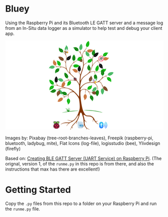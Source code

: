 # Bluey

Using the Raspberry Pi and its Bluetooth LE GATT server and a message log from an In-Situ data logger as a simulator to help test and debug your client app.

<img src="readme/Bluey.png"/>

Images by: Pixabay (tree-root-branches-leaves), Freepik (raspberry-pi, bluetooth, ladybug, mite), Flat Icons (log-file), logisstudio (bee), Ylivdesign (firefly)

Based on: [Creating BLE GATT Server (UART Service) on Raspberry Pi](https://scribles.net/creating-ble-gatt-server-uart-service-on-raspberry-pi/). (The orignal, version 1, of the `runme.py` in this repo is from there, and also the instructions that max has there are excellent!)

# Getting Started

Copy the `.py` files from this repo to a folder on your Raspberry Pi and run the `runme.py` file.
